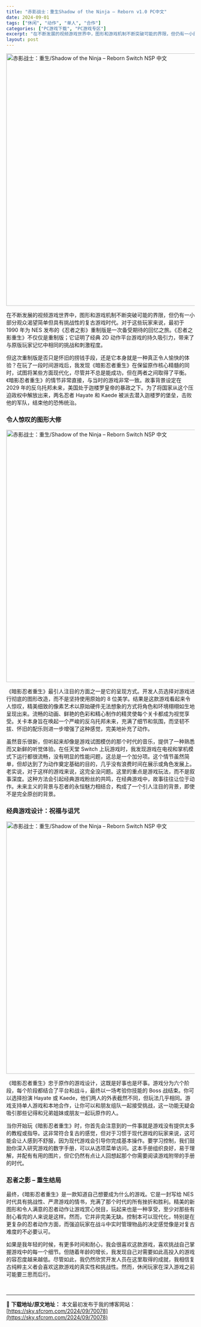 ```yaml
---
title: "赤影战士：重生Shadow of the Ninja – Reborn v1.0 PC中文"
date: 2024-09-01
tags: ["休闲", "动作", "单人", "合作"]
categories: ["PC游戏下载", "PC游戏专区"]
excerpt: "在不断发展的视频游戏世界中，图形和游戏机制不断突破可能的界限，但仍有一小部分观众渴望简单但具有挑战性的复古游戏时代。对于这些玩家来说，最初于 1990 年为 NES 发布的《忍者之影》重制版是一次备受期待的回忆之旅。《忍者之影重生》不仅仅是重制版；它证明了经典 2D 动作平台游戏的持久吸引力，带来了&hellip;"
layout: post
---
```


<img class="aligncenter size-full wp-image-63371 lazy entered loaded" src="https://sky.sfcrom.com/wp-content/uploads/2024/08/2024080909102846.webp" alt="赤影战士：重生/Shadow of the Ninja – Reborn Switch NSP 中文" width="1200" height="674" data-src="https://sky.sfcrom.com/wp-content/uploads/2024/08/2024080909102846.webp" data-ll-status="loaded" />

在不断发展的视频游戏世界中，图形和游戏机制不断突破可能的界限，但仍有一小部分观众渴望简单但具有挑战性的复古游戏时代。对于这些玩家来说，最初于 1990 年为 NES 发布的《忍者之影》重制版是一次备受期待的回忆之旅。《忍者之影重生》不仅仅是重制版；它证明了经典 2D 动作平台游戏的持久吸引力，带来了与原版玩家记忆中相同的挑战和刺激程度。

<span>但这次重制版是否只是怀旧的捞钱手段，还是它本身就是一种真正令人愉快的体验？在玩了一段时间游戏后，我发现《暗影忍者重生》在保留原作核心精髓的同时，试图将某些方面现代化，尽管并不总是能成功，但在两者之间取得了平衡。《暗影忍者重生》的情节非常直接，与当时的游戏非常一致。故事背景设定在 2029 年的反乌托邦未来，美国处于迦楼罗皇帝的暴政之下。为了将国家从这个压迫政权中解放出来，两名忍者 Hayate 和 Kaede 被派去潜入迦楼罗的堡垒，击败他的军队，结束他的恐怖统治。</span>
<h3><span>令人惊叹的图形大修</span></h3>
<img class="aligncenter size-full wp-image-63369 lazy entered loaded" src="https://sky.sfcrom.com/wp-content/uploads/2024/08/2024080909102677.webp" alt="赤影战士：重生/Shadow of the Ninja – Reborn Switch NSP 中文" width="1200" height="674" data-src="https://sky.sfcrom.com/wp-content/uploads/2024/08/2024080909102677.webp" data-ll-status="loaded" />

<span>《暗影忍者重生》最引人注目的方面之一是它的呈现方式。开发人员选择对游戏进行彻底的图形改造，而不是坚持使用原始的 8 位美学。结果是这款游戏看起来令人惊叹，精美细致的像素艺术以原始硬件无法想象的方式将角色和环境栩栩如生地呈现出来。流畅的动画、鲜艳的色彩和精心制作的精灵使每个关卡都成为视觉享受。关卡本身旨在唤起一个严峻的反乌托邦未来，充满了细节和氛围，而坚韧不拔、怀旧的配乐则进一步增强了这种感觉，完美地补充了动作。</span>

<span>虽然音乐很新，但听起来却像是游戏试图模仿的那个时代的音乐，提供了一种熟悉而又新鲜的听觉体验。在任天堂 Switch 上玩游戏时，我发现游戏在电视和掌机模式下运行都很流畅，没有明显的性能问题，这总是一个加分项。这个情节虽然简单，但却达到了为动作奠定基础的目的，几乎没有浪费时间在展示或角色发展上。老实说，对于这样的游戏来说，这完全没问题。这里的重点是游戏玩法，而不是叙事深度。这种方法会引起经典游戏粉丝的共鸣，在经典游戏中，故事往往让位于动作。未来主义的背景与忍者的永恒魅力相结合，构成了一个引人注目的背景，即使不是完全原创的背景。</span>
<h3><span>经典游戏设计：祝福与诅咒</span></h3>
<img class="aligncenter size-full wp-image-63370 lazy entered loaded" src="https://sky.sfcrom.com/wp-content/uploads/2024/08/2024080909102758.webp" alt="赤影战士：重生/Shadow of the Ninja – Reborn Switch NSP 中文" width="1200" height="674" data-src="https://sky.sfcrom.com/wp-content/uploads/2024/08/2024080909102758.webp" data-ll-status="loaded" />

<span>《暗影忍者重生》忠于原作的游戏设计，这既是好事也是坏事。游戏分为六个阶段，每个阶段都结合了平台和战斗，最终以一场考验你技能的 Boss 战结束。你可以选择扮演 Hayate 或 Kaede，他们两人的外表截然不同，但玩法几乎相同。游戏支持单人游戏和本地合作，让你可以和朋友组队一起接受挑战，这一功能无疑会吸引那些记得和兄弟姐妹或朋友一起玩原作的人。</span>

<span>当你开始玩《暗影忍者重生》时，你首先会注意到的一件事就是游戏没有提供太多的教程或指导。这非常符合复古的感觉，但对于习惯于现代游戏的玩家来说，这可能会让人感到不舒服，因为现代游戏会引导你完成基本操作。要学习控制，我们鼓励你深入研究游戏的数字手册，可以从选项菜单访问。这本手册组织良好，易于理解，并配有有用的图片，但它仍然有点让人回想起那个你需要阅读游戏附带的手册的时代。</span>
<h3><span>忍者之影 – 重生结局</span></h3>
<span>最终，《暗影忍者重生》是一款知道自己想要成为什么的游戏。它是一封写给 NES 时代具有挑战性、严肃游戏的情书，充满了那个时代的所有挫折和胜利。精美的新图形和令人满意的忍者动作让游戏赏心悦目，玩起来也是一种享受，至少对那些有耐心看完的人来说是这样。然而，它并非完美无缺。控制本可以现代化，特别是在更复杂的忍者动作方面，而强迫玩家在战斗中实时管理物品的决定感觉像是对复古难度的不必要认可。</span>

如果是我年轻的时候，有更多时间和耐心，我会很喜欢这款游戏，喜欢挑战自己掌握游戏中的每一个细节。但随着年龄的增长，我发现自己对需要如此高投入的游戏的容忍度越来越低。尽管如此，我仍然欣赏开发人员在这里取得的成就，我相信复古纯粹主义者会喜欢这款游戏的真实性和挑战性。然而，休闲玩家在深入游戏之前可能要三思而后行。

&nbsp;

---
📖 **下载地址/原文地址：** 本文最初发布于我的博客网站：[https://sky.sfcrom.com/2024/09/70078](https://sky.sfcrom.com/2024/09/70078)
